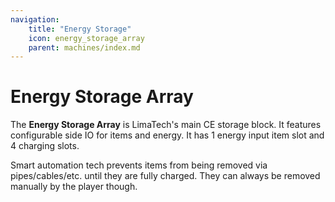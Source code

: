 ```yaml
---
navigation:
    title: "Energy Storage"
    icon: energy_storage_array
    parent: machines/index.md
---
```


# Energy Storage Array
<BlockImage id="energy_storage_array" scale="2" p:up_io="input_only" p:down_io="input_only" p:north_io="output_only"  p:south_io="input_only" p:east_io="input_only" p:west_io="input_only" />

The **Energy Storage Array** is LimaTech's main CE storage block. It features configurable side IO for items and energy.
It has 1 energy input item slot and 4 charging slots.

Smart automation tech prevents items from being removed via pipes/cables/etc. until they are fully charged. They can always
be removed manually by the player though.